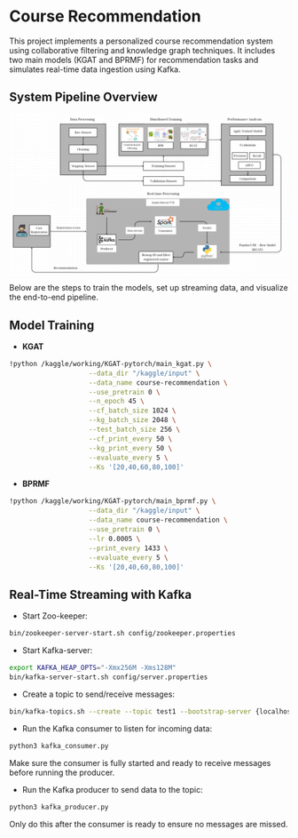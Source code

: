 # Course Recommendation

This project implements a personalized course recommendation system using collaborative filtering and knowledge graph techniques. It includes two main models (KGAT and BPRMF) for recommendation tasks and simulates real-time data ingestion using Kafka.

## **System Pipeline Overview**
<img src="image/full_pipeline.png" align="center">

Below are the steps to train the models, set up streaming data, and visualize the end-to-end pipeline.

## **Model Training**
* **KGAT**
```bash
!python /kaggle/working/KGAT-pytorch/main_kgat.py \
                    --data_dir "/kaggle/input" \
                    --data_name course-recommendation \
                    --use_pretrain 0 \
                    --n_epoch 45 \
                    --cf_batch_size 1024 \
                    --kg_batch_size 2048 \
                    --test_batch_size 256 \
                    --cf_print_every 50 \
                    --kg_print_every 50 \
                    --evaluate_every 5 \
                    --Ks '[20,40,60,80,100]'
```
* **BPRMF**
```bash
!python /kaggle/working/KGAT-pytorch/main_bprmf.py \
                    --data_dir "/kaggle/input" \
                    --data_name course-recommendation \
                    --use_pretrain 0 \
                    --lr 0.0005 \
                    --print_every 1433 \
                    --evaluate_every 5 \
                    --Ks '[20,40,60,80,100]'
```

## **Real-Time Streaming with Kafka**
* Start Zoo-keeper: 
```bash
bin/zookeeper-server-start.sh config/zookeeper.properties
```
* Start Kafka-server: 
```bash
export KAFKA_HEAP_OPTS="-Xmx256M -Xms128M"
bin/kafka-server-start.sh config/server.properties
```
* Create a topic to send/receive messages:
```bash
bin/kafka-topics.sh --create --topic test1 --bootstrap-server {localhost/Put the Public IP of your EC2 Instance:9092} --replication-factor 1 --partitions 1
```
* Run the Kafka consumer to listen for incoming data: 
```bash
python3 kafka_consumer.py
```
Make sure the consumer is fully started and ready to receive messages before running the producer.
* Run the Kafka producer to send data to the topic: 
```bash
python3 kafka_producer.py
```
Only do this after the consumer is ready to ensure no messages are missed.
